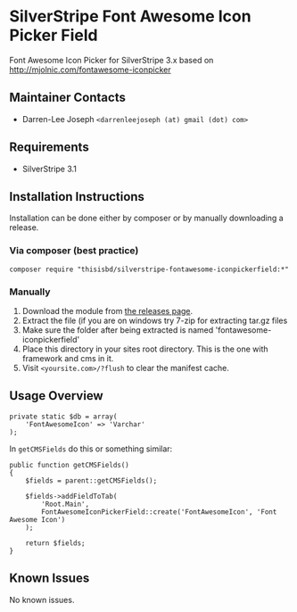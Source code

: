 # SilverStripe Font Awesome Icon Picker Field
Font Awesome Icon Picker for SilverStripe 3.x based on http://mjolnic.com/fontawesome-iconpicker

Maintainer Contacts
-------------------
*  Darren-Lee Joseph `<darrenleejoseph (at) gmail (dot) com>`


Requirements
------------
* SilverStripe 3.1


Installation Instructions
-------------------------

Installation can be done either by composer or by manually downloading a release.

### Via composer (best practice)

`composer require "thisisbd/silverstripe-fontawesome-iconpickerfield:*"`

### Manually

 1.  Download the module from [the releases page](https://github.com/thisisbd/silverstripe-fontawesome-iconpickerfield/releases).
 2.  Extract the file (if you are on windows try 7-zip for extracting tar.gz files
 3.  Make sure the folder after being extracted is named 'fontawesome-iconpickerfield'
 4.  Place this directory in your sites root directory. This is the one with framework and cms in it.
 5.  Visit `<yoursite.com>/?flush` to clear the manifest cache.


Usage Overview
--------------

    private static $db = array(
        'FontAwesomeIcon' => 'Varchar'
    );


In `getCMSFields` do this or something similar:

    public function getCMSFields()
    {
        $fields = parent::getCMSFields();

        $fields->addFieldToTab(
    	    'Root.Main',
    	    FontAwesomeIconPickerField::create('FontAwesomeIcon', 'Font Awesome Icon')
        );

        return $fields;
    }



Known Issues
------------
No known issues.
